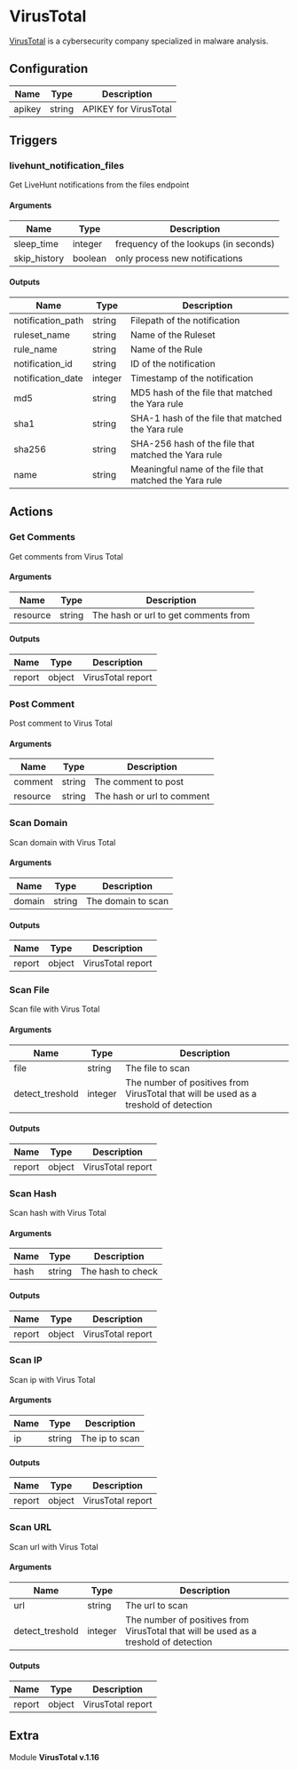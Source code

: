# VirusTotal



[VirusTotal](https://www.virustotal.com) is a cybersecurity company specialized in malware analysis.

## Configuration



| Name      |  Type   |  Description  |
| --------- | ------- | --------------------------- |
| apikey | string | APIKEY for VirusTotal |





## Triggers

### livehunt_notification_files

Get LiveHunt notifications from the files endpoint



#### Arguments
| Name      |  Type   |  Description  |
| --------- | ------- | --------------------------- |
| sleep_time | integer | frequency of the lookups (in seconds) |
| skip_history | boolean | only process new notifications |






#### Outputs
| Name      |  Type   |  Description  |
| --------- | ------- | --------------------------- |
| notification_path | string | Filepath of the notification |
| ruleset_name | string | Name of the Ruleset |
| rule_name | string | Name of the Rule |
| notification_id | string | ID of the notification |
| notification_date | integer | Timestamp of the notification |
| md5 | string | MD5 hash of the file that matched the Yara rule |
| sha1 | string | SHA-1 hash of the file that matched the Yara rule |
| sha256 | string | SHA-256 hash of the file that matched the Yara rule |
| name | string | Meaningful name of the file that matched the Yara rule |













## Actions

### Get Comments

Get comments from Virus Total



#### Arguments

| Name      |  Type   |  Description  |
| --------- | ------- | --------------------------- |
| resource | string | The hash or url to get comments from |






#### Outputs
| Name      |  Type   |  Description  |
| --------- | ------- | --------------------------- |
| report | object | VirusTotal report |







### Post Comment

Post comment to Virus Total



#### Arguments

| Name      |  Type   |  Description  |
| --------- | ------- | --------------------------- |
| comment | string | The comment to post |
| resource | string | The hash or url to comment |









### Scan Domain

Scan domain with Virus Total



#### Arguments

| Name      |  Type   |  Description  |
| --------- | ------- | --------------------------- |
| domain | string | The domain to scan |






#### Outputs
| Name      |  Type   |  Description  |
| --------- | ------- | --------------------------- |
| report | object | VirusTotal report |







### Scan File

Scan file with Virus Total



#### Arguments

| Name      |  Type   |  Description  |
| --------- | ------- | --------------------------- |
| file | string | The file to scan |
| detect_treshold | integer | The number of positives from VirusTotal that will be used as a treshold of detection |






#### Outputs
| Name      |  Type   |  Description  |
| --------- | ------- | --------------------------- |
| report | object | VirusTotal report |







### Scan Hash

Scan hash with Virus Total



#### Arguments

| Name      |  Type   |  Description  |
| --------- | ------- | --------------------------- |
| hash | string | The hash to check |






#### Outputs
| Name      |  Type   |  Description  |
| --------- | ------- | --------------------------- |
| report | object | VirusTotal report |







### Scan IP

Scan ip with Virus Total



#### Arguments

| Name      |  Type   |  Description  |
| --------- | ------- | --------------------------- |
| ip | string | The ip to scan |






#### Outputs
| Name      |  Type   |  Description  |
| --------- | ------- | --------------------------- |
| report | object | VirusTotal report |







### Scan URL

Scan url with Virus Total



#### Arguments

| Name      |  Type   |  Description  |
| --------- | ------- | --------------------------- |
| url | string | The url to scan |
| detect_treshold | integer | The number of positives from VirusTotal that will be used as a treshold of detection |






#### Outputs
| Name      |  Type   |  Description  |
| --------- | ------- | --------------------------- |
| report | object | VirusTotal report |












## Extra

Module **VirusTotal v.1.16**